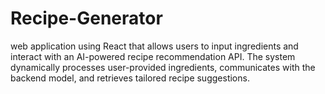 # Recipe-Generator
 web application using React that allows users to input ingredients and interact with an AI-powered  recipe recommendation API. The system dynamically processes user-provided ingredients, communicates with the  backend model, and retrieves tailored recipe suggestions. 
